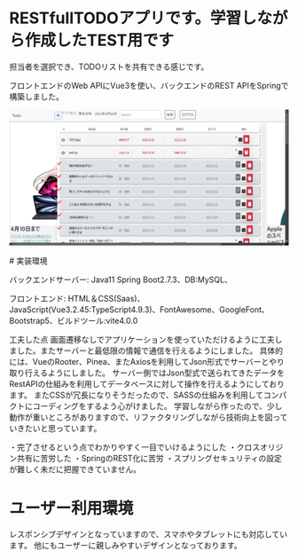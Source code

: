 # RESTfullTODOアプリです。学習しながら作成したTEST用です
担当者を選択でき、TODOリストを共有できる感じです。

フロントエンドのWeb APIにVue3を使い、バックエンドのREST APIをSpringで構築しました。

<p align="center"><img src="doc\ScShot 2023-04-04 153300.png" width="830"></a></p>
# 実装環境

バックエンドサーバー:
Java11 Spring Boot2.7.3、DB:MySQL、

フロントエンド:
HTML＆CSS(Saas)、JavaScript(Vue3.2.45:TypeScript4.9.3)、FontAwesome、GoogleFont、Bootstrap5、ビルドツール:vite4.0.0

工夫した点
画面遷移なしでアプリケーションを使っていただけるように工夫しました。またサーバーと最低限の情報で通信を行えるようにしました。
具体的には、VueのRooter、Pinea、またAxiosを利用してJson形式でサーバーとやり取り行えるようにしました。
サーバー側ではJson型式で送られてきたデータをRestAPIの仕組みを利用してデータベースに対して操作を行えるようにしております。
またCSSが冗長になりそうだったので、SASSの仕組みを利用してコンパクトにコーディングをするよう心がけました。
学習しながら作ったので、少し動作が重いところがありますので、リファクタリングしながら技術向上を図っていきたいと思っています。

・完了させるという点でわかりやすく一目でいけるようにした
・クロスオリジン共有に苦労した
・SpringのREST化に苦労
・スプリングセキュリティの設定が難しく未だに把握できていません。

# ユーザー利用環境

レスポンシブデザインとなっていますので、スマホやタブレットにも対応しています。
他にもユーザーに親しみやすいデザインとなっております。


















